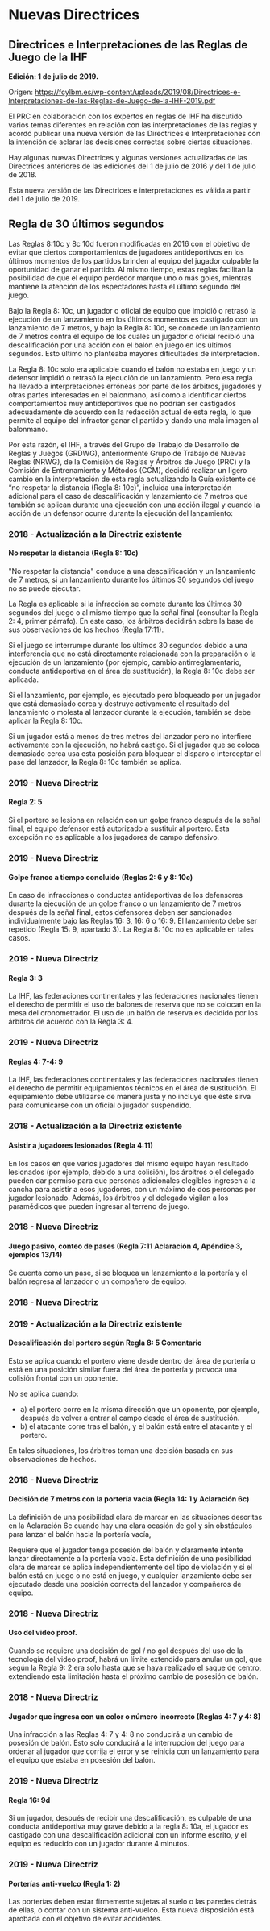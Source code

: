 # Nuevas Directrices

## Directrices e Interpretaciones de las Reglas de Juego de la IHF

**Edición: 1 de julio de 2019.**

Origen: https://fcylbm.es/wp-content/uploads/2019/08/Directrices-e-Interpretaciones-de-las-Reglas-de-Juego-de-la-IHF-2019.pdf

El PRC en colaboración con los expertos en reglas de IHF ha discutido varios temas diferentes en relación con las
interpretaciones de las reglas y acordó publicar una nueva versión de las Directrices e Interpretaciones con la
intención de aclarar las decisiones correctas sobre ciertas situaciones.

Hay algunas nuevas Directrices y algunas versiones actualizadas de las Directrices anteriores de las ediciones del 1 de
julio de 2016 y del 1 de julio de 2018.

Esta nueva versión de las Directrices e interpretaciones es válida a partir del 1 de julio de 2019.

## Regla de 30 últimos segundos

Las Reglas 8:10c y 8c 10d fueron modificadas en 2016 con el objetivo de evitar que ciertos comportamientos de jugadores
antideportivos en los últimos momentos de los partidos brinden al equipo del jugador culpable la oportunidad de ganar el
partido. Al mismo tiempo, estas reglas facilitan la posibilidad de que el equipo perdedor marque uno o más goles,
mientras mantiene la atención de los espectadores hasta el último segundo del juego.

Bajo la Regla 8: 10c, un jugador o oficial de equipo que impidió o retrasó la ejecución de un lanzamiento en los últimos
momentos es castigado con un lanzamiento de 7 metros, y bajo la Regla 8: 10d, se concede un lanzamiento de 7 metros
contra el equipo de los cuales un jugador o oficial recibió una descalificación por una acción con el balón en juego en
los últimos segundos. Esto último no planteaba mayores dificultades de interpretación.

La Regla 8: 10c solo era aplicable cuando el balón no estaba en juego y un defensor impidió o retrasó la ejecución de un
lanzamiento. Pero esa regla ha llevado a interpretaciones erróneas por parte de los árbitros, jugadores y otras partes
interesadas en el balonmano, así como a identificar ciertos comportamientos muy antideportivos que no podrían ser
castigados adecuadamente de acuerdo con la redacción actual de esta regla, lo que permite al equipo del infractor ganar
el partido y dando una mala imagen al balonmano.

Por esta razón, el IHF, a través del Grupo de Trabajo de Desarrollo de Reglas y Juegos (GRDWG), anteriormente Grupo de
Trabajo de Nuevas Reglas (NRWG), de la Comisión de Reglas y Árbitros de Juego (PRC) y la Comisión de Entrenamiento y
Métodos (CCM), decidió realizar un ligero cambio en la interpretación de esta regla actualizando la Guía existente de
“no respetar la distancia (Regla 8: 10c)”, incluida una interpretación adicional para el caso de descalificación y
lanzamiento de 7 metros que también se aplican durante una ejecución con una acción ilegal y cuando la acción de un
defensor ocurre durante la ejecución del lanzamiento:

### 2018 - Actualización a la Directriz existente
#### No respetar la distancia (Regla 8: 10c)

"No respetar la distancia" conduce a una descalificación y un lanzamiento de 7 metros, si un lanzamiento durante los
últimos 30 segundos del juego no se puede ejecutar.

La Regla es aplicable si la infracción se comete durante los últimos 30 segundos del juego o al mismo tiempo que la
señal final (consultar la Regla 2: 4, primer párrafo). En este caso, los árbitros decidirán sobre la base de sus
observaciones de los hechos (Regla 17:11).

Si el juego se interrumpe durante los últimos 30 segundos debido a una interferencia que no está directamente
relacionada con la preparación o la ejecución de un lanzamiento (por ejemplo, cambio antirreglamentario, conducta
antideportiva en el área de sustitución), la Regla 8: 10c debe ser aplicada.

Si el lanzamiento, por ejemplo, es ejecutado pero bloqueado por un jugador que está demasiado cerca y destruye
activamente el resultado del lanzamiento o molesta al lanzador durante la ejecución, también se debe aplicar la
Regla 8: 10c.

Si un jugador está a menos de tres metros del lanzador pero no interfiere activamente con la ejecución, no habrá
castigo. Si el jugador que se coloca demasiado cerca usa esta posición para bloquear el disparo o interceptar el pase
del lanzador, la Regla 8: 10c también se aplica.

### 2019 - Nueva Directriz
#### Regla 2: 5

Si el portero se lesiona en relación con un golpe franco después de la señal final, el equipo defensor está autorizado a
sustituir al portero. Esta excepción no es aplicable a los jugadores de campo defensivo.

### 2019 - Nueva Directriz
#### Golpe franco a tiempo concluido (Reglas 2: 6 y 8: 10c)

En caso de infracciones o conductas antideportivas de los defensores durante la ejecución de un golpe franco o un
lanzamiento de 7 metros después de la señal final, estos defensores deben ser sancionados individualmente bajo las
Reglas 16: 3, 16: 6 o 16: 9. El lanzamiento debe ser repetido (Regla 15: 9, apartado 3). La Regla 8: 10c no es aplicable
en tales casos.

### 2019 - Nueva Directriz
#### Regla 3: 3

La IHF, las federaciones continentales y las federaciones nacionales tienen el derecho de permitir el uso de balones de
reserva que no se colocan en la mesa del cronometrador. El uso de un balón de reserva es decidido por los árbitros de
acuerdo con la Regla 3: 4.

### 2019 - Nueva Directriz
#### Reglas 4: 7-4: 9

La IHF, las federaciones continentales y las federaciones nacionales tienen el derecho de permitir equipamientos
técnicos en el área de sustitución. El equipamiento debe utilizarse de manera justa y no incluye que éste sirva para
comunicarse con un oficial o jugador suspendido.

### 2018 - Actualización a la Directriz existente
#### Asistir a jugadores lesionados (Regla 4:11)

En los casos en que varios jugadores del mismo equipo hayan resultado lesionados (por ejemplo, debido a una colisión),
los árbitros o el delegado pueden dar permiso para que personas adicionales elegibles ingresen a la cancha para asistir
a esos jugadores, con un máximo de dos personas por jugador lesionado. Además, los árbitros y el delegado vigilan a los
paramédicos que pueden ingresar al terreno de juego.

### 2018 - Nueva Directriz
#### Juego pasivo, conteo de pases (Regla 7:11 Aclaración 4, Apéndice 3, ejemplos 13/14)

Se cuenta como un pase, si se bloquea un lanzamiento a la portería y el balón regresa al lanzador o un compañero de
equipo.

### 2018 - Nueva Directriz
### 2019 - Actualización a la Directriz existente
#### Descalificación del portero según Regla 8: 5 Comentario

Esto se aplica cuando el portero viene desde dentro del área de portería o está en una posición similar fuera del área
de portería y provoca una colisión frontal con un oponente.

No se aplica cuando:

- a) el portero corre en la misma dirección que un oponente, por ejemplo, después de volver a entrar al campo desde el
  área de sustitución.
- b) el atacante corre tras el balón, y el balón está entre el atacante y el portero.

En tales situaciones, los árbitros toman una decisión basada en sus observaciones de hechos.

### 2018 - Nueva Directriz
#### Decisión de 7 metros con la portería vacía (Regla 14: 1 y Aclaración 6c)

La definición de una posibilidad clara de marcar en las situaciones descritas en la Aclaración 6c cuando hay una clara
ocasión de gol y sin obstáculos para lanzar el balón hacia la portería vacía,

Requiere que el jugador tenga posesión del balón y claramente intente lanzar directamente a la portería vacía. Esta
definición de una posibilidad clara de marcar se aplica independientemente del tipo de violación y si el balón está en
juego o no está en juego, y cualquier lanzamiento debe ser ejecutado desde una posición correcta del lanzador y
compañeros de equipo.

### 2018 - Nueva Directriz
#### Uso del video proof.

Cuando se requiere una decisión de gol / no gol después del uso de la tecnología del video proof, habrá un límite
extendido para anular un gol, que según la Regla 9: 2 era solo hasta que se haya realizado el saque de centro,
extendiendo esta limitación hasta el próximo cambio de posesión de balón.

### 2018 - Nueva Directriz
#### Jugador que ingresa con un color o número incorrecto (Reglas 4: 7 y 4: 8)

Una infracción a las Reglas 4: 7 y 4: 8 no conducirá a un cambio de posesión de balón. Esto solo conducirá a la
interrupción del juego para ordenar al jugador que corrija el error y se reinicia con un lanzamiento para el equipo que
estaba en posesión del balón.

### 2019 - Nueva Directriz
#### Regla 16: 9d

Si un jugador, después de recibir una descalificación, es culpable de una conducta antideportiva muy grave debido a la
regla 8: 10a, el jugador es castigado con una descalificación adicional con un informe escrito, y el equipo es reducido
con un jugador durante 4 minutos.

### 2019 - Nueva Directriz
#### Porterías anti-vuelco (Regla 1: 2)

Las porterías deben estar firmemente sujetas al suelo o las paredes detrás de ellas, o contar con un sistema
anti-vuelco. Esta nueva disposición está aprobada con el objetivo de evitar accidentes.
